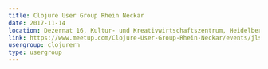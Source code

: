 ```yaml
---
title: Clojure User Group Rhein Neckar
date: 2017-11-14
location: Dezernat 16, Kultur- und Kreativwirtschaftszentrum, Heidelberg
link: https://www.meetup.com/Clojure-User-Group-Rhein-Neckar/events/jlsljmywpbsb/
usergroup: clojurern
type: usergroup
---
```

